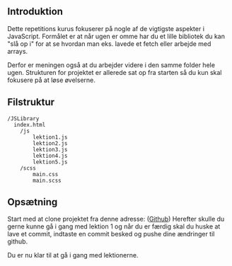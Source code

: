 ## Introduktion

Dette repetitions kurus fokuserer på nogle af de vigtigste aspekter i JavaScript.
Formålet er at når ugen er omme har du et lille bibliotek du kan "slå op i" for at se hvordan man eks. lavede et fetch eller arbejde med arrays.

Derfor er meningen også at du arbejder videre i den samme folder hele ugen.
Strukturen for projektet er allerede sat op fra starten så du kun skal fokusere på at løse øvelserne.

## Filstruktur

```
/JSLibrary
  index.html
    /js
        lektion1.js
        lektion2.js
        lektion3.js
        lektion4.js
        lektion5.js
    /scss
        main.css
        main.scss
```

## Opsætning

Start med at clone projektet fra denne adresse: ([Github](https://github.com/TCAA-Web/Javascript_Repetitions_Opgaver))
Herefter skulle du gerne kunne gå i gang med lektion 1 og når du er færdig skal du huske at lave et commit, indtaste en commit besked og pushe dine ændringer til github.

Du er nu klar til at gå i gang med lektionerne.
